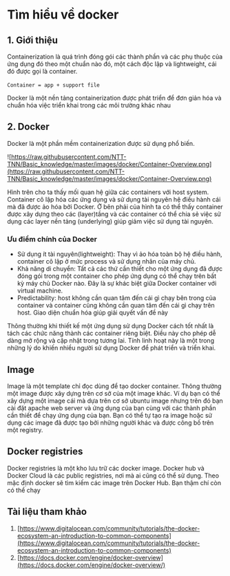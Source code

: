 # Tìm hiểu về docker

## 1. Giới thiệu

Containerization là quá trình đóng gói các thành phần và các phụ thuộc của ứng dụng đó theo một chuẩn nào đó, một cách độc lập và lightweight, cái đó được gọi là container.

`Container = app + support file`

Docker là một nền tảng containerization được phát triển để đơn giản hóa và chuẩn hóa việc triển khai trong các môi trường khác nhau

## 2. Docker

Docker là một phần mềm containerization được sử dụng phổ biến.

![https://raw.githubusercontent.com/NTT-TNN/Basic_knowledge/master/images/docker/Container-Overview.png](https://raw.githubusercontent.com/NTT-TNN/Basic_knowledge/master/images/docker/Container-Overview.png)

Hình trên cho ta thấy mối quan hệ giữa các containers với host system. Container cô lập hóa các ứng dụng và sử dụng tài nguyên hệ điều hành cái mà đã được ảo hóa bởi Docker. Ở bên phải của hình ta có thể thấy container được xây dựng theo các (layer)tầng và các container có thể chia sẻ việc sử dụng các layer nền tảng (underlying) giúp giảm việc sử dụng tài nguyên.

### Ưu điểm chính của Docker

- Sử dụng ít tài nguyên(lightweight): Thay vì ảo hóa toàn bộ hệ điều hành, container cô lập ở mức process và sử dụng nhân của máy chủ.
- Khả năng di chuyển: Tất cả các thứ cần thiết cho một ứng dụng đã được đóng gói trong một container cho phép ứng dụng có thể chạy trên bất kỳ máy chủ Docker nào. Đây là sự khác biệt giữa Docker container với virtual machine.
- Predictability: host không cần quan tâm đến cái gì chạy bên trong của container và container cũng không cần quan tâm đến cái gì chạy trên host. Giao diện chuẩn hóa giúp giải quyết vấn đề này

Thông thường khi thiết kế một ứng dụng sử dụng Docker cách tốt nhất là tách các chức năng thành các container riêng biệt. Điều này cho phép dễ dàng mở rộng và cập nhật trong tương lai. Tính linh hoạt này là một trong những lý do khiến nhiều người sử dụng Docker để phát triển và triển khai.

## Image

Image là một template chỉ đọc dùng để tạo docker container. Thông thường một image được xây dựng trên cơ sở của một image khác. Ví dụ bạn có thể xây dựng một image cái mà dựa trên cơ sở ubuntu image nhưng trên đó bạn cài đặt apache web server và ứng dụng của bạn cùng với các thành phần cần thiết để chạy ứng dụng của bạn. Bạn có thể tự tạo ra image hoặc sử dụng các image đã được tạo bởi những người khác và được công bố trên một registry.

## Docker registries

Docker registries là một kho lưu trữ các docker image. Docker hub và Docker Cloud là các public registries, nơi mà ai cũng có thể sử dụng. Theo mặc định docker sẽ tìm kiếm các image trên Docker Hub. Bạn thậm chí còn có thể chạy

## Tài liệu tham khảo

1. [https://www.digitalocean.com/community/tutorials/the-docker-ecosystem-an-introduction-to-common-components](https://www.digitalocean.com/community/tutorials/the-docker-ecosystem-an-introduction-to-common-components)
1. [https://docs.docker.com/engine/docker-overview](https://docs.docker.com/engine/docker-overview/)
